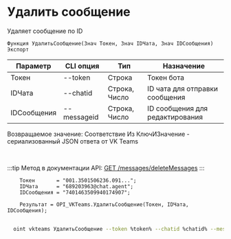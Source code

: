 ﻿---
sidebar_position: 5
---

# Удалить сообщение
 Удаляет сообщение по ID



`Функция УдалитьСообщение(Знач Токен, Знач IDЧата, Знач IDСообщения) Экспорт`

  | Параметр | CLI опция | Тип | Назначение |
  |-|-|-|-|
  | Токен | --token | Строка | Токен бота |
  | IDЧата | --chatid | Строка, Число | ID чата для отправки сообщения |
  | IDСообщения | --messageid | Строка, Число | ID сообщения для редактирования |

  
  Возвращаемое значение:   Соответствие Из КлючИЗначение - сериализованный JSON ответа от VK Teams

<br/>

:::tip
Метод в документации API: [GET /messages/deleteMessages](https://teams.vk.com/botapi/#/messages/get_messages_deleteMessages)
:::
<br/>


```bsl title="Пример кода"
    Токен       = "001.3501506236.091...";
    IDЧата      = "689203963@chat.agent";
    IDСообщения = "7401463509940174907";

    Результат = OPI_VKTeams.УдалитьСообщение(Токен, IDЧата, IDСообщения);
```



```sh title="Пример команды CLI"
    
  oint vkteams УдалитьСообщение --token %token% --chatid %chatid% --messageid %messageid%

```

```json title="Результат"

```
